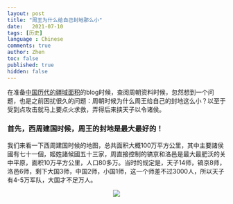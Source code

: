 ```yaml
---
layout: post
title: "周王为什么给自己封地那么小"
date:   2021-07-10
tags: [历史]
language : Chinese
comments: true
author: Zhen
toc: false
published: true
hidden: false
---
```

在准备[中国历代的疆域面积](/中国历代的疆域面积)的blog时候，查阅周朝资料时候，忽然想到一个问题，也是之前困扰很久的问题：周朝时候为什么周王给自己的封地这么小？以至于受到点攻击就马上要点火求救，弄得后来挟天子以令诸侯。

### 首先，西周建国时候，周王的封地是最大最好的！
我们来看一下西周建国时候的地图，总共面积大概100万平方公里，其中主要諸侯國有七十一個，姬姓諸候國五十三家，周直接控制的镐京和洛邑是最大最肥沃的关中平原，面积10万平方公里，人口80多万。当时的规定是，天子14师，镐京8师，洛邑6师，剩下大国3师，中国2师，小国1师，这一个师差不过3000人，所以天子有4-5万军队，大国才不足万人。
<p align="center"> <img src="{{ site.imageurl }}/中国疆域1.png"> </p> 
<!--stackedit_data:
eyJoaXN0b3J5IjpbLTEyMzYzNzc0MjgsMTI2MjIyMjQ4OV19
-->